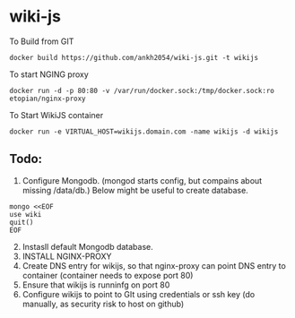 # wiki-js


To Build from GIT

```docker build https://github.com/ankh2054/wiki-js.git -t wikijs```

To start NGING proxy

```docker run -d -p 80:80 -v /var/run/docker.sock:/tmp/docker.sock:ro etopian/nginx-proxy```


To Start WikiJS container

 ```docker run -e VIRTUAL_HOST=wikijs.domain.com -name wikijs -d wikijs```

## Todo:
1. Configure Mongodb. (mongod starts config, but compains about missing /data/db.)
Below might be useful to create database.
```
mongo <<EOF
use wiki
quit()
EOF
```
2. Instasll default Mongodb database.
3. INSTALL NGINX-PROXY
4. Create DNS entry for wikijs, so that nginx-proxy can point DNS entry to container (container needs to expose port 80)
5. Ensure that wikijs is runninfg on port 80
6. Configure wikijs to point to GIt using credentials or ssh key (do manually, as security risk to host on github)

